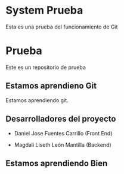# System Prueba

Esta es una prueba del funcionamiento de Git

# Prueba

Este es un repositorio de prueba

## Estamos aprendieno Git

Estamos aprendiendo git.


## Desarrolladores del proyecto

- Daniel Jose Fuentes Carrillo (Front End)

- Magdali Liseth León Mantilla (Backend)

## Estamos aprendiendo Bien
